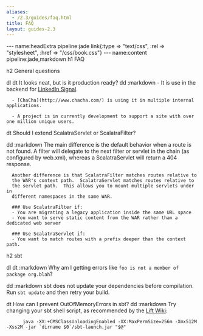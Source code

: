 ```yaml
---
aliases:
  - /2.3/guides/faq.html
title: FAQ
layout: guides-2.3
---
```


--- name:headExtra pipeline:jade
link{:type => "text/css",
                :rel => "stylesheet",
                :href  => "/css/book.css"}
--- name:content pipeline:jade,markdown
h1 FAQ

h2 General questions

dl
  dt It looks neat, but is it production ready?
  dd
    :markdown
      - It is use in the backend for [LinkedIn Signal](http://sna-projects.com/blog/2010/10/linkedin-signal-a-look-under-the-hood/).

      - [ChaCha](http://www.chacha.com/) is using it in multiple internal applications.

      - A project is in currently development to support a site with over one million unique users.

  dt Should I extend ScalatraServlet or ScalatraFilter?

  dd
    :markdown
      The main difference is the default behavior when a route is not found.
      A filter will delegate to the next filter or servlet in the chain (as
      configured by web.xml), whereas a ScalatraServlet will return a 404
      response.

      Another difference is that ScalatraFilter matches routes relative to
      the WAR's context path.  ScalatraServlet matches routes relative to
      the servlet path.  This allows you to mount multiple servlets under in
      different namespaces in the same WAR.

      ### Use ScalatraFilter if:
      - You are migrating a legacy application inside the same URL space
      - You want to serve static content from the WAR rather than a dedicated web server

      ### Use ScalatraServlet if:
      - You want to match routes with a prefix deeper than the context path.

h2 sbt

dl
  dt
    :markdown
      Why am I getting errors like `foo is not a member of package org.blah`?

  dd
    :markdown
      sbt does not update your dependencies before compilation.  Run `sbt update` and then retry your build.

  dt How can I prevent OutOfMemoryErrors in sbt?
  dd
    :markdown
      Try changing your sbt shell script, as recommended by the [Lift Wiki](http://www.assembla.com/wiki/show/liftweb/Using_SBT):

          java -XX:+CMSClassUnloadingEnabled -XX:MaxPermSize=256m -Xmx512M -Xss2M -jar `dirname $0`/sbt-launch.jar "$@"
